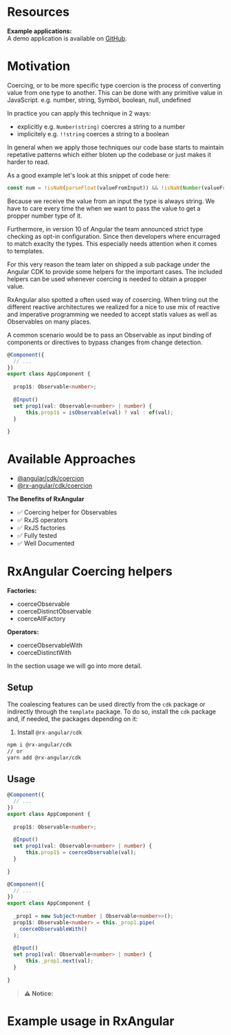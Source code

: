 # Resources

**Example applications:**  
A demo application is available on [GitHub](https://github.com/BioPhoton/rx-angular-cdk-coercing).

# Motivation

Coercing, or to be more specific type coercion is the process of converting value from one type to another. 
This can be done with any primitive value in JavaScript. e.g. number, string, Symbol, boolean, null, undefined

In practice you can apply this technique in 2 ways:
- explicitly e.g. `Number(string)` coercres a string to a number
- implicitely e.g. `!!string` coerces a string to a boolean

In general when we apply those techniques our code base starts to maintain repetative patterns which either bloten up the codebase or just makes it harder to read.

As a good example let's look at this snippet of code here:

```typescript
const num = !isNaN(parseFloat(valueFromInput)) && !isNaN(Number(valueFromInput));
```

Because we receive the value from an input the type is always string. We have to care every time the when we want to pass the value to get a propper number type of it.

Furthermore, in version 10 of Angular the team announced strict type checking as opt-in configuration. 
Since then developers where encurraged to match exaclty the types. This especially needs attention when it comes to templates.

For this very reason the team later on shipped a sub package under the Angular CDK to provide some helpers for the important cases.
The included helpers can be used whenever coercing is needed to obtain a propper value.

RxAngular also spotted a often used way of cosercing. 
When triing out the different reactive architectures we realized for a nice to use mix of reactive and imperative programming we needed to accept statis values as well as Observables on many places.

A common scenario would be to pass an Observable as input binding of components or directives to bypass changes from change detection.

```typescript
@Component({
  // ...
})
export class AppComponent {
  
  prop1$: Observable<number>;
  
  @Input()
  set prop1(val: Observable<number> | number) {
      this.prop1$ = isObservable(val) ? val : of(val);
  }
  
}
```

# Available Approaches

- [@angular/cdk/coercion](https://www.npmjs.com/package/@angular/cdk)
- [@rx-angular/cdk/coercion](https://www.npmjs.com/package/@rx-angular/cdk)

**The Benefits of RxAngular**

- ✅ Coercing helper for Observables
- ✅ RxJS operators 
- ✅ RxJS factories
- ✅ Fully tested 
- ✅ Well Documented


# RxAngular Coercing helpers

**Factories:**
- coerceObservable
- coerceDistinctObservable
- coerceAllFactory

**Operators:**
- coerceObservableWith
- coerceDistinctWith

In the section usage we will go into more detail.

## Setup

The coalescing features can be used directly from the `cdk` package or indirectly through the `template` package.
To do so, install the `cdk` package and, if needed, the packages depending on it:

1. Install `@rx-angular/cdk`

```bash
npm i @rx-angular/cdk
// or
yarn add @rx-angular/cdk
```

## Usage

```typescript
@Component({
  // ...
})
export class AppComponent {
  
  prop1$: Observable<number>;
  
  @Input()
  set prop1(val: Observable<number> | number) {
      this.prop1$ = coerceObservable(val);
  }
  
}
```



```typescript
@Component({
  // ...
})
export class AppComponent {
  
  _prop1 = new Subject<number | Observable<number>>();
  prop1$: Observable<number> = this._prop1.pipe(
    coerceObservableWith()
  ); 
 
  @Input()
  set prop1(val: Observable<number> | number) {
      this._prop1.next(val);
  }
  
}
```


> **⚠ Notice:**  
> 

# Example usage in RxAngular

